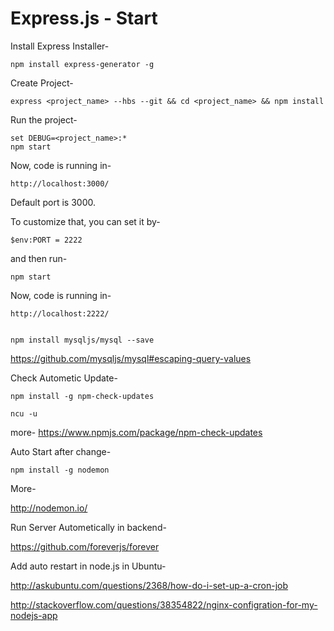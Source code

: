 # Express.js - Start


Install Express Installer-

	npm install express-generator -g

Create Project-

	express <project_name> --hbs --git && cd <project_name> && npm install

Run the project-

	set DEBUG=<project_name>:*
	npm start

Now, code is running in-

	http://localhost:3000/

Default port is 3000.

To customize that, you can set it by-

	$env:PORT = 2222

and then run-

	npm start

Now, code is running in-

	http://localhost:2222/


	npm install mysqljs/mysql --save


https://github.com/mysqljs/mysql#escaping-query-values

Check Autometic Update-

	npm install -g npm-check-updates
	
	ncu -u

more-
https://www.npmjs.com/package/npm-check-updates

Auto Start after change-

	npm install -g nodemon

More-

http://nodemon.io/

Run Server Autometically in backend-

https://github.com/foreverjs/forever

Add auto restart in node.js in Ubuntu-

http://askubuntu.com/questions/2368/how-do-i-set-up-a-cron-job

http://stackoverflow.com/questions/38354822/nginx-configration-for-my-nodejs-app
